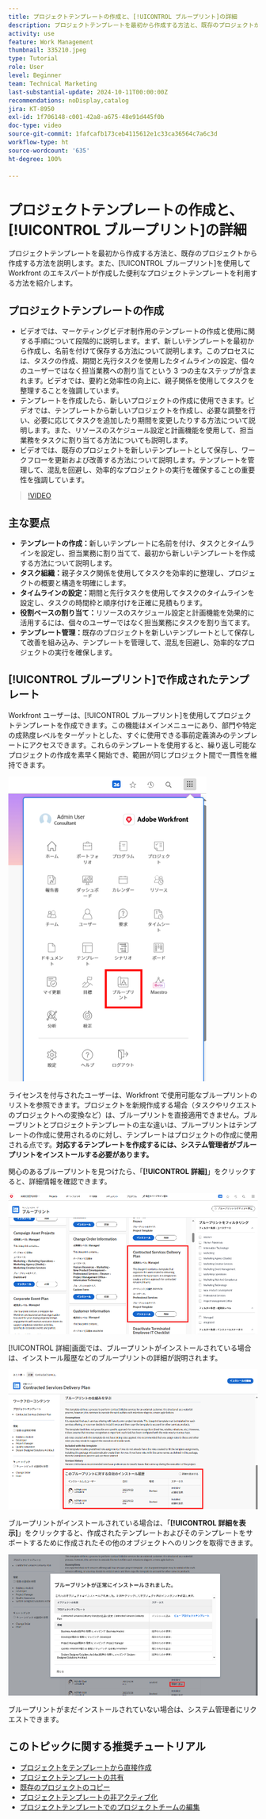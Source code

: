 ```yaml
---
title: プロジェクトテンプレートの作成と、[!UICONTROL ブループリント]の詳細
description: プロジェクトテンプレートを最初から作成する方法と、既存のプロジェクトから作成する方法を説明します。また、[!UICONTROL ブループリント]を使用して Workfront のエキスパートが作成した便利なプロジェクトテンプレートの世界にアクセスする方法を紹介します。
activity: use
feature: Work Management
thumbnail: 335210.jpeg
type: Tutorial
role: User
level: Beginner
team: Technical Marketing
last-substantial-update: 2024-10-11T00:00:00Z
recommendations: noDisplay,catalog
jira: KT-8950
exl-id: 1f706148-c001-42a8-a675-48e91d445f0b
doc-type: video
source-git-commit: 1fafcafb173ceb4115612e1c33ca36564c7a6c3d
workflow-type: ht
source-wordcount: '635'
ht-degree: 100%

---
```


# プロジェクトテンプレートの作成と、[!UICONTROL ブループリント]の詳細


プロジェクトテンプレートを最初から作成する方法と、既存のプロジェクトから作成する方法を説明します。また、[!UICONTROL ブループリント]を使用して Workfront のエキスパートが作成した便利なプロジェクトテンプレートを利用する方法を紹介します。

## プロジェクトテンプレートの作成

* ビデオでは、マーケティングビデオ制作用のテンプレートの作成と使用に関する手順について段階的に説明します。まず、新しいテンプレートを最初から作成し、名前を付けて保存する方法について説明します。このプロセスには、タスクの作成、期間と先行タスクを使用したタイムラインの設定、個々のユーザーではなく担当業務への割り当てという 3 つの主なステップが含まれます。ビデオでは、要約と効率性の向上に、親子関係を使用してタスクを整理することを強調しています。
* テンプレートを作成したら、新しいプロジェクトの作成に使用できます。ビデオでは、テンプレートから新しいプロジェクトを作成し、必要な調整を行い、必要に応じてタスクを追加したり期間を変更したりする方法について説明します。また、リソースのスケジュール設定と計画機能を使用して、担当業務をタスクに割り当てる方法についても説明します。
* ビデオでは、既存のプロジェクトを新しいテンプレートとして保存し、ワークフローを更新および改善する方法について説明します。テンプレートを管理して、混乱を回避し、効率的なプロジェクトの実行を確保することの重要性を強調しています。

>[!VIDEO](https://video.tv.adobe.com/v/3415446/?quality=12&learn=on&captions=jpn)

## 主な要点

* **テンプレートの作成：**&#x200B;新しいテンプレートに名前を付け、タスクとタイムラインを設定し、担当業務に割り当てて、最初から新しいテンプレートを作成する方法について説明します。
* **タスク組織：**&#x200B;親子タスク関係を使用してタスクを効率的に整理し、プロジェクトの概要と構造を明確にします。
* **タイムラインの設定：**&#x200B;期間と先行タスクを使用してタスクのタイムラインを設定し、タスクの時間枠と順序付けを正確に見積もります。
* **役割ベースの割り当て：**&#x200B;リソースのスケジュール設定と計画機能を効果的に活用するには、個々のユーザーではなく担当業務にタスクを割り当てます。
* **テンプレート管理：**&#x200B;既存のプロジェクトを新しいテンプレートとして保存して改善を組み込み、テンプレートを管理して、混乱を回避し、効率的なプロジェクトの実行を確保します。


## [!UICONTROL ブループリント]で作成されたテンプレート

Workfront ユーザーは、[!UICONTROL ブループリント]を使用してプロジェクトテンプレートを作成できます。この機能はメインメニューにあり、部門や特定の成熟度レベルをターゲットとした、すぐに使用できる事前定義済みのテンプレートにアクセスできます。これらのテンプレートを使用すると、繰り返し可能なプロジェクトの作成を素早く開始でき、範囲が同じプロジェクト間で一貫性を維持できます。

![メインメニューのブループリント](assets/pt-blueprints-01.png)

ライセンスを付与されたユーザーは、Workfront で使用可能なブループリントのリストを参照できます。プロジェクトを新規作成する場合（タスクやリクエストのプロジェクトへの変換など）は、ブループリントを直接適用できません。ブループリントとプロジェクトテンプレートの主な違いは、ブループリントはテンプレートの作成に使用されるのに対し、テンプレートはプロジェクトの作成に使用される点です。**対応するテンプレートを作成するには、システム管理者がブループリントをインストールする必要があります。**

関心のあるブループリントを見つけたら、「**[!UICONTROL 詳細]**」をクリックすると、詳細情報を確認できます。

![ブループリントのリスト](assets/pt-blueprints-02.png)

[!UICONTROL 詳細]画面では、ブループリントがインストールされている場合は、インストール履歴などのブループリントの詳細が説明されます。

![ブループリントの使用に関する詳細](assets/pt-blueprints-03.png)

ブループリントがインストールされている場合は、「**[!UICONTROL 詳細を表示]**」をクリックすると、作成されたテンプレートおよびそのテンプレートをサポートするために作成されたその他のオブジェクトへのリンクを取得できます。

![ブループリントのインストールに関する詳細](assets/pt-blueprints-04.png)

ブループリントがまだインストールされていない場合は、システム管理者にリクエストできます。

## このトピックに関する推奨チュートリアル

* [プロジェクトをテンプレートから直接作成](/help/manage-work/create-and-manage-project-templates/create-a-project-directly-from-a-template.md)
* [プロジェクトテンプレートの共有](/help/manage-work/create-and-manage-project-templates/share-a-project-template.md)
* [既存のプロジェクトのコピー](/help/manage-work/manage-projects/copy-an-existing-project.md)
* [プロジェクトテンプレートの非アクティブ化](/help/manage-work/create-and-manage-project-templates/deactivate-a-project-template.md)
* [プロジェクトテンプレートでのプロジェクトチームの編集](/help/manage-work/create-and-manage-project-templates/edit-the-project-team-in-a-project-template.md)
